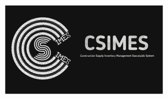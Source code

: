 [![CSIMES](http://github.com/JohnLesterDev/CSIMES/blob/main/app/src/main/resources/icons/csimes_mainsplash.png)](http://github.com/JohnLesterDev/CSIMES)
